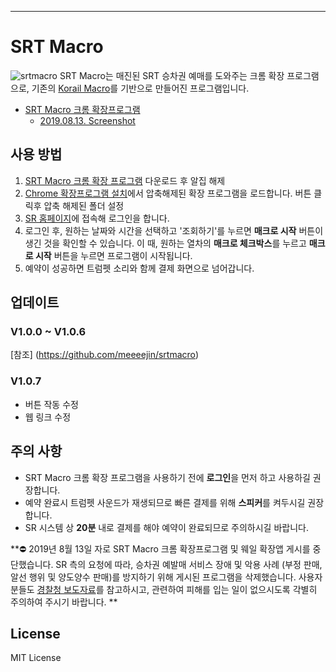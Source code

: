 
---

# SRT Macro
![srtmacro](http://i.imgur.com/hTgoL8S.png)
SRT Macro는 매진된 SRT 승차권 예매를 도와주는 크롬 확장 프로그램으로, 기존의 [Korail Macro](https://github.com/kswchoo/korailmacro)를 기반으로 만들어진 프로그램입니다.

- [SRT Macro 크롬 확장프로그램](https://chrome.google.com/webstore/detail/srt-macro/oofechbikbkcmfajkbmmlbhabaanohkg)
  - [2019.08.13. Screenshot](images/chrome-screenshot.png)

## 사용 방법

1. [SRT Macro 크롬 확장 프로그램](https://github.com/black9/srtmacro/archive/master.zip) 다운로드 후 알집 해제
2. [Chrome 확장프로그램 설치](chrome://extensions/)에서 압축해제된 확장 프로그램을 로드합니다. 버튼 클릭후 압축 해제된 폴더 설정
3. [SR 홈페이지](https://etk.srail.co.kr/main.do)에 접속해 로그인을 합니다.
4. 로그인 후, 원하는 날짜와 시간을 선택하고 '조회하기'를 누르면 **매크로 시작** 버튼이 생긴 것을 확인할 수 있습니다. 이 때, 원하는 열차의 **매크로 체크박스**를 누르고 **매크로 시작** 버튼을 누르면 프로그램이 시작됩니다.
3. 예약이 성공하면 트럼펫 소리와 함께 결제 화면으로 넘어갑니다.


## 업데이트   
### V1.0.0 ~ V1.0.6   
[참조] (https://github.com/meeeejin/srtmacro)   

### V1.0.7    
- 버튼 작동 수정     
- 웹 링크 수정

## 주의 사항

- SRT Macro 크롬 확장 프로그램을 사용하기 전에 **로그인**을 먼저 하고 사용하길 권장합니다.
- 예약 완료시 트럼펫 사운드가 재생되므로 빠른 결제를 위해 **스피커**를 켜두시길 권장합니다.
- SR 시스템 상 **20분** 내로 결제를 해야 예약이 완료되므로 주의하시길 바랍니다.

**:no_entry: 2019년 8월 13일 자로 SRT Macro 크롬 확장프로그램 및 웨일 확장앱 게시를 중단했습니다. SR 측의 요청에 따라, 승차권 예발매 서비스 장애 및 악용 사례 (부정 판매, 알선 행위 및 양도양수 판매)를 방지하기 위해 게시된 프로그램을 삭제했습니다. 사용자 분들도 [경찰청 보도자료](https://www.police.go.kr/portal/bbs/view.do?nttId=21859&bbsId=B0000011&searchCnd=1&searchWrd=%EB%A7%A4%ED%81%AC%EB%A1%9C&section=&sdate=&edate=&useAt=&replyAt=&menuNo=200488&viewType=&delCode=0&option1=&option2=&option4=&option5=&deptId=&larCdOld=&midCdOld=&smCdOld=&orderType=&pageUnit=10&pageIndex=1)를 참고하시고, 관련하여 피해를 입는 일이 없으시도록 각별히 주의하여 주시기 바랍니다. **


## License

MIT License
